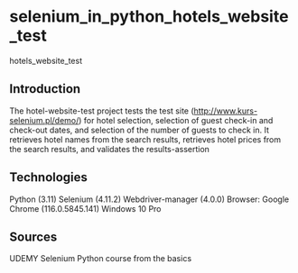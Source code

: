 # selenium_in_python_hotels_website_test
hotels_website_test
## Introduction
The hotel-website-test project tests the test site (http://www.kurs-selenium.pl/demo/) for hotel selection,
selection of guest check-in and check-out dates, and selection of the number of guests to check in. 
It retrieves hotel names from the search results, retrieves hotel prices from the search results, and validates the results-assertion 
## Technologies
Python (3.11)
Selenium (4.11.2)
Webdriver-manager (4.0.0)
Browser: Google Chrome (116.0.5845.141)
Windows 10 Pro
## Sources
UDEMY Selenium Python course from the basics
